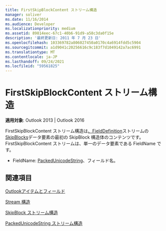 ```yaml
---
title: FirstSkipBlockContent ストリーム構造
manager: soliver
ms.date: 11/16/2014
ms.audience: Developer
ms.localizationpriority: medium
ms.assetid: 89814eec-67c1-40b6-91d9-a58c3da0f15e
description: '最終更新日: 2011 年 7 月 23 日'
ms.openlocfilehash: 103369782a806027450a0170c4a6914fdd5c5904
ms.sourcegitcommit: a1d9041c20256616c9c183f7d1049142a7ac6991
ms.translationtype: MT
ms.contentlocale: ja-JP
ms.lasthandoff: 09/24/2021
ms.locfileid: "59561825"
---
```

# <a name="firstskipblockcontent-stream-structure"></a>FirstSkipBlockContent ストリーム構造

  
  
**適用対象**: Outlook 2013 | Outlook 2016 
  
FirstSkipBlockContent ストリーム構造は[、FieldDefinition](fielddefinition-stream-structure.md)ストリームの[SkipBlocks](skipblock-stream-structure.md)データ要素の最初の SkipBlock 構造体のコンテンツです。 FirstSkipBlockContent ストリームは、単一のデータ要素である FieldName です。 
  
- FieldName: [PackedUnicodeString](packedunicodestring-stream-structure.md)、フィールド名。
    
## <a name="see-also"></a>関連項目



[Outlookアイテムとフィールド](outlook-items-and-fields.md)
  
[Stream 構造](stream-structures.md)
  
[SkipBlock ストリーム構造](skipblock-stream-structure.md)
  
[PackedUnicodeString ストリーム構造](packedunicodestring-stream-structure.md)


